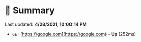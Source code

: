 # 📖 Summary
Last updated: **4/28/2021, 10:00:14 PM**

- `GET` [https://google.com](https://google.com) - **Up** (252ms)
